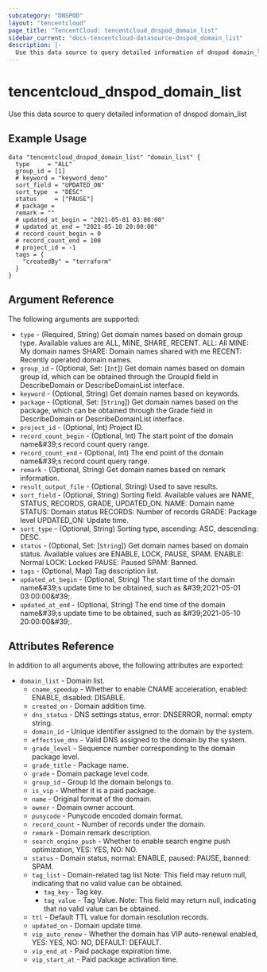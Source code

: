 ```yaml
---
subcategory: "DNSPOD"
layout: "tencentcloud"
page_title: "TencentCloud: tencentcloud_dnspod_domain_list"
sidebar_current: "docs-tencentcloud-datasource-dnspod_domain_list"
description: |-
  Use this data source to query detailed information of dnspod domain_list
---
```


# tencentcloud_dnspod_domain_list

Use this data source to query detailed information of dnspod domain_list

## Example Usage

```hcl
data "tencentcloud_dnspod_domain_list" "domain_list" {
  type     = "ALL"
  group_id = [1]
  # keyword = "keyword_demo"
  sort_field = "UPDATED_ON"
  sort_type  = "DESC"
  status     = ["PAUSE"]
  # package =
  remark = ""
  # updated_at_begin = "2021-05-01 03:00:00"
  # updated_at_end = "2021-05-10 20:00:00"
  # record_count_begin = 0
  # record_count_end = 100
  # project_id = -1
  tags = {
    "createdBy" = "terraform"
  }
}
```

## Argument Reference

The following arguments are supported:

* `type` - (Required, String) Get domain names based on domain group type. Available values are ALL, MINE, SHARE, RECENT. ALL: All MINE: My domain names SHARE: Domain names shared with me RECENT: Recently operated domain names.
* `group_id` - (Optional, Set: [`Int`]) Get domain names based on domain group id, which can be obtained through the GroupId field in DescribeDomain or DescribeDomainList interface.
* `keyword` - (Optional, String) Get domain names based on keywords.
* `package` - (Optional, Set: [`String`]) Get domain names based on the package, which can be obtained through the Grade field in DescribeDomain or DescribeDomainList interface.
* `project_id` - (Optional, Int) Project ID.
* `record_count_begin` - (Optional, Int) The start point of the domain name&amp;#39;s record count query range.
* `record_count_end` - (Optional, Int) The end point of the domain name&amp;#39;s record count query range.
* `remark` - (Optional, String) Get domain names based on remark information.
* `result_output_file` - (Optional, String) Used to save results.
* `sort_field` - (Optional, String) Sorting field. Available values are NAME, STATUS, RECORDS, GRADE, UPDATED_ON. NAME: Domain name STATUS: Domain status RECORDS: Number of records GRADE: Package level UPDATED_ON: Update time.
* `sort_type` - (Optional, String) Sorting type, ascending: ASC, descending: DESC.
* `status` - (Optional, Set: [`String`]) Get domain names based on domain status. Available values are ENABLE, LOCK, PAUSE, SPAM. ENABLE: Normal LOCK: Locked PAUSE: Paused SPAM: Banned.
* `tags` - (Optional, Map) Tag description list.
* `updated_at_begin` - (Optional, String) The start time of the domain name&amp;#39;s update time to be obtained, such as &amp;#39;2021-05-01 03:00:00&amp;#39;.
* `updated_at_end` - (Optional, String) The end time of the domain name&amp;#39;s update time to be obtained, such as &amp;#39;2021-05-10 20:00:00&amp;#39;.

## Attributes Reference

In addition to all arguments above, the following attributes are exported:

* `domain_list` - Domain list.
  * `cname_speedup` - Whether to enable CNAME acceleration, enabled: ENABLE, disabled: DISABLE.
  * `created_on` - Domain addition time.
  * `dns_status` - DNS settings status, error: DNSERROR, normal: empty string.
  * `domain_id` - Unique identifier assigned to the domain by the system.
  * `effective_dns` - Valid DNS assigned to the domain by the system.
  * `grade_level` - Sequence number corresponding to the domain package level.
  * `grade_title` - Package name.
  * `grade` - Domain package level code.
  * `group_id` - Group Id the domain belongs to.
  * `is_vip` - Whether it is a paid package.
  * `name` - Original format of the domain.
  * `owner` - Domain owner account.
  * `punycode` - Punycode encoded domain format.
  * `record_count` - Number of records under the domain.
  * `remark` - Domain remark description.
  * `search_engine_push` - Whether to enable search engine push optimization, YES: YES, NO: NO.
  * `status` - Domain status, normal: ENABLE, paused: PAUSE, banned: SPAM.
  * `tag_list` - Domain-related tag list Note: This field may return null, indicating that no valid value can be obtained.
    * `tag_key` - Tag key.
    * `tag_value` - Tag Value. Note: This field may return null, indicating that no valid value can be obtained.
  * `ttl` - Default TTL value for domain resolution records.
  * `updated_on` - Domain update time.
  * `vip_auto_renew` - Whether the domain has VIP auto-renewal enabled, YES: YES, NO: NO, DEFAULT: DEFAULT.
  * `vip_end_at` - Paid package expiration time.
  * `vip_start_at` - Paid package activation time.


